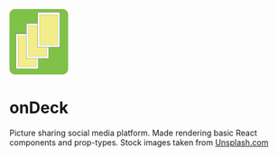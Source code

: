 ![onDeck Logo](/public/ondeck_logo.png)

# onDeck

Picture sharing social media platform. Made rendering basic React components and prop-types. Stock images taken from [Unsplash.com](Unsplash.com)
